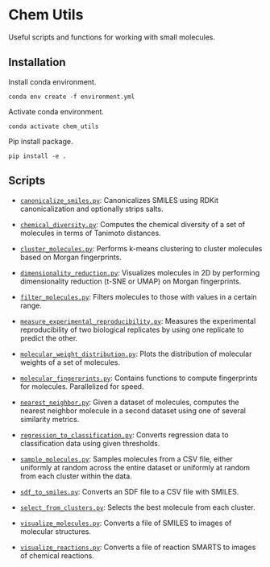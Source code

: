 # Chem Utils

Useful scripts and functions for working with small molecules.

## Installation

Install conda environment.
```
conda env create -f environment.yml
```

Activate conda environment.
```
conda activate chem_utils
```

Pip install package.
```
pip install -e .
```

## Scripts

- [`canonicalize_smiles.py`](https://github.com/swansonk14/chem_utils/blob/main/chem_utils/canonicalize_smiles.py): Canonicalizes SMILES using RDKit canonicalization and optionally strips salts.

- [`chemical_diversity.py`](https://github.com/swansonk14/chem_utils/blob/main/chem_utils/chemical_diversity.py): Computes the chemical diversity of a set of molecules in terms of Tanimoto distances.

- [`cluster_molecules.py`](https://github.com/swansonk14/chem_utils/blob/main/chem_utils/cluster_molecules.py): Performs k-means clustering to cluster molecules based on Morgan fingerprints.

- [`dimensionality_reduction.py`](https://github.com/swansonk14/chem_utils/blob/main/chem_utils/dimensionality_reduction.py): Visualizes molecules in 2D by performing dimensionality reduction (t-SNE or UMAP) on Morgan fingerprints.

- [`filter_molecules.py`](https://github.com/swansonk14/chem_utils/blob/main/chem_utils/filter_molecules.py): Filters molecules to those with values in a certain range.

- [`measure_experimental_reproducibility.py`](https://github.com/swansonk14/chem_utils/blob/main/chem_utils/measure_experimental_reproducibility.py): Measures the experimental reproducibility of two biological replicates by using one replicate to predict the other.

- [`molecular_weight_distribution.py`](https://github.com/swansonk14/chem_utils/blob/main/chem_utils/molecular_weight_distribution.py): Plots the distribution of molecular weights of a set of molecules.

- [`molecular_fingerprints.py`](https://github.com/swansonk14/chem_utils/blob/main/chem_utils/molecular_fingerprints.py): Contains functions to compute fingerprints for molecules. Parallelized for speed.

- [`nearest_neighbor.py`](https://github.com/swansonk14/chem_utils/blob/main/chem_utils/nearest_neighbor.py): Given a dataset of molecules, computes the nearest neighbor molecule in a second dataset using one of several similarity metrics.

- [`regression_to_classification.py`](https://github.com/swansonk14/chem_utils/blob/main/chem_utils/regression_to_classification.py): Converts regression data to classification data using given thresholds.

- [`sample_molecules.py`](https://github.com/swansonk14/chem_utils/blob/main/chem_utils/sample_molecules.py): Samples molecules from a CSV file, either uniformly at random across the entire dataset or uniformly at random from each cluster within the data.

- [`sdf_to_smiles.py`](https://github.com/swansonk14/chem_utils/blob/main/chem_utils/sdf_to_smiles.py): Converts an SDF file to a CSV file with SMILES.

- [`select_from_clusters.py`](https://github.com/swansonk14/chem_utils/blob/main/chem_utils/select_from_clusters.py): Selects the best molecule from each cluster.

- [`visualize_molecules.py`](https://github.com/swansonk14/chem_utils/blob/main/chem_utils/visualize_molecules.py): Converts a file of SMILES to images of molecular structures.

- [`visualize_reactions.py`](https://github.com/swansonk14/chem_utils/blob/main/chem_utils/visualize_reactions.py): Converts a file of reaction SMARTS to images of chemical reactions.
